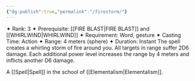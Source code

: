 ```yaml
---
{"dg-publish":true,"permalink":"/firestorm/"}
---
```


✦ Rank: 3
✦ Prerequisite: [[FIRE BLAST\|FIRE BLAST]] and [[WHIRLWIND\|WHIRLWIND]]
✦ Requirement: Word, gesture
✦ Casting Time: Action
✦ Range: 4 meters (sphere)
✦ Duration: Instant
The spell creates a whirling storm of fire around you. All
targets in range suffer 2D6 damage. Each additional power
level increases the range by 4 meters and inflicts another
D6 damage.

A [[Spell\|Spell]] in the school of [[Elementalism\|Elementalism]].